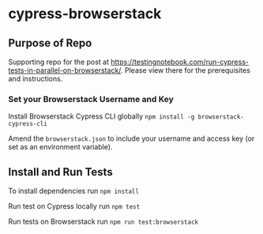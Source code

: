 # cypress-browserstack

## Purpose of Repo

Supporting repo for the post at https://testingnotebook.com/run-cypress-tests-in-parallel-on-browserstack/. Please view there for the prerequisites and instructions.

### Set your Browserstack Username and Key

Install Browserstack Cypress CLI globally `npm install -g browserstack-cypress-cli`

Amend the `browserstack.json` to include your username and access key (or set as an environment variable).

## Install and Run Tests

To install dependencies run `npm install`

Run test on Cypress locally run `npm test`

Run tests on Browserstack run `npm run test:browserstack`
